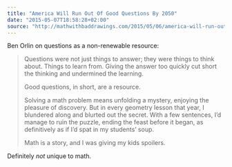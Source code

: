 ```yaml
---
title: "America Will Run Out Of Good Questions By 2050"
date: "2015-05-07T18:58:28+02:00"
source: "http://mathwithbaddrawings.com/2015/05/06/america-will-run-out-of-good-questions-by-2050/"
---
```


Ben Orlin on questions as a non-renewable resource:

> Questions were not just things to answer; they were things to think about. Things to learn from. Giving the answer too quickly cut short the thinking and undermined the learning.
>
> Good questions, in short, are a resource.
>
> Solving a math problem means unfolding a mystery, enjoying the pleasure of discovery. But in every geometry lesson that year, I blundered along and blurted out the secret. With a few sentences, I’d manage to ruin the puzzle, ending the feast before it began, as definitively as if I’d spat in my students’ soup.
>
> Math is a story, and I was giving my kids spoilers.

Definitely *not* unique to math.
